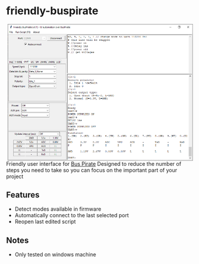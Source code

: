 # friendly-buspirate

<img src="friendly-buspirate.png" align="right" width="500px">

Friendly user interface for <a href="http://dangerousprototypes.com/docs/Bus_Pirate" target="_blank">Bus Pirate</a> 
Designed to reduce the number of steps you need to take so you can focus on the important part of your project

## Features

* Detect modes available in firmware
* Automatically connect to the last selected port
* Reopen last edited script

## Notes

* Only tested on windows machine
